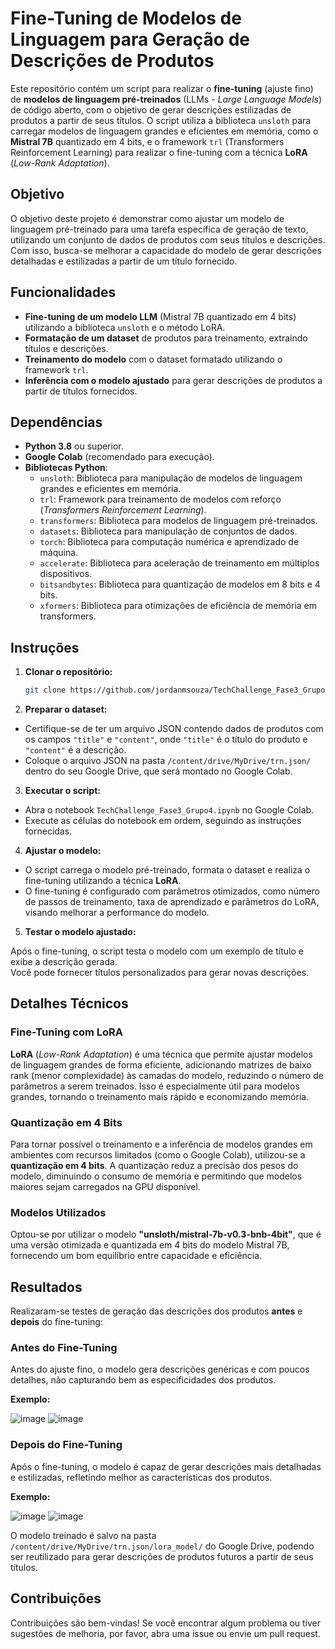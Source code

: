 # Fine-Tuning de Modelos de Linguagem para Geração de Descrições de Produtos

Este repositório contém um script para realizar o **fine-tuning** (ajuste fino) de **modelos de linguagem pré-treinados** (LLMs - *Large Language Models*) de código aberto, com o objetivo de gerar descrições estilizadas de produtos a partir de seus títulos. O script utiliza a biblioteca `unsloth` para carregar modelos de linguagem grandes e eficientes em memória, como o **Mistral 7B** quantizado em 4 bits, e o framework `trl` (Transformers Reinforcement Learning) para realizar o fine-tuning com a técnica **LoRA** (*Low-Rank Adaptation*).

## Objetivo

O objetivo deste projeto é demonstrar como ajustar um modelo de linguagem pré-treinado para uma tarefa específica de geração de texto, utilizando um conjunto de dados de produtos com seus títulos e descrições. Com isso, busca-se melhorar a capacidade do modelo de gerar descrições detalhadas e estilizadas a partir de um título fornecido.

## Funcionalidades

* **Fine-tuning de um modelo LLM** (Mistral 7B quantizado em 4 bits) utilizando a biblioteca `unsloth` e o método LoRA.
* **Formatação de um dataset** de produtos para treinamento, extraindo títulos e descrições.
* **Treinamento do modelo** com o dataset formatado utilizando o framework `trl`.
* **Inferência com o modelo ajustado** para gerar descrições de produtos a partir de títulos fornecidos.

## Dependências

* **Python 3.8** ou superior.
* **Google Colab** (recomendado para execução).
* **Bibliotecas Python**:
    * `unsloth`: Biblioteca para manipulação de modelos de linguagem grandes e eficientes em memória.
    * `trl`: Framework para treinamento de modelos com reforço (*Transformers Reinforcement Learning*).
    * `transformers`: Biblioteca para modelos de linguagem pré-treinados.
    * `datasets`: Biblioteca para manipulação de conjuntos de dados.
    * `torch`: Biblioteca para computação numérica e aprendizado de máquina.
    * `accelerate`: Biblioteca para aceleração de treinamento em múltiplos dispositivos.
    * `bitsandbytes`: Biblioteca para quantização de modelos em 8 bits e 4 bits.
    * `xformers`: Biblioteca para otimizações de eficiência de memória em transformers.

## Instruções

1. **Clonar o repositório:**

   ```bash
   git clone https://github.com/jordanmsouza/TechChallenge_Fase3_Grupo4.git
2. **Preparar o dataset:**

* Certifique-se de ter um arquivo JSON contendo dados de produtos com os campos `"title"` e `"content"`, onde `"title"` é o título do produto e `"content"` é a descrição.  
* Coloque o arquivo JSON na pasta `/content/drive/MyDrive/trn.json/` dentro do seu Google Drive, que será montado no Google Colab.

3. **Executar o script:**

* Abra o notebook `TechChallenge_Fase3_Grupo4.ipynb` no Google Colab.
* Execute as células do notebook em ordem, seguindo as instruções fornecidas.

4. **Ajustar o modelo:**

* O script carrega o modelo pré-treinado, formata o dataset e realiza o fine-tuning utilizando a técnica **LoRA**.  
* O fine-tuning é configurado com parâmetros otimizados, como número de passos de treinamento, taxa de aprendizado e parâmetros do LoRA, visando melhorar a performance do modelo.

5. **Testar o modelo ajustado:**

Após o fine-tuning, o script testa o modelo com um exemplo de título e exibe a descrição gerada.  
Você pode fornecer títulos personalizados para gerar novas descrições.

## Detalhes Técnicos

### Fine-Tuning com LoRA
**LoRA** (*Low-Rank Adaptation*) é uma técnica que permite ajustar modelos de linguagem grandes de forma eficiente, adicionando matrizes de baixo rank (menor complexidade) às camadas do modelo, reduzindo o número de parâmetros a serem treinados. Isso é especialmente útil para modelos grandes, tornando o treinamento mais rápido e economizando memória.

### Quantização em 4 Bits
Para tornar possível o treinamento e a inferência de modelos grandes em ambientes com recursos limitados (como o Google Colab), utilizou-se a **quantização em 4 bits**. A quantização reduz a precisão dos pesos do modelo, diminuindo o consumo de memória e permitindo que modelos maiores sejam carregados na GPU disponível.

### Modelos Utilizados
Optou-se por utilizar o modelo **"unsloth/mistral-7b-v0.3-bnb-4bit"**, que é uma versão otimizada e quantizada em 4 bits do modelo Mistral 7B, fornecendo um bom equilíbrio entre capacidade e eficiência.

## Resultados

Realizaram-se testes de geração das descrições dos produtos **antes** e **depois** do fine-tuning:

### Antes do Fine-Tuning
Antes do ajuste fino, o modelo gera descrições genéricas e com poucos detalhes, não capturando bem as especificidades dos produtos.

**Exemplo:**

![image](https://github.com/user-attachments/assets/de98cd3a-c1ac-4cca-b689-3118424386c3)
![image](https://github.com/user-attachments/assets/794dba0c-b88e-4379-a1d7-625e9b58f65e)


### Depois do Fine-Tuning
Após o fine-tuning, o modelo é capaz de gerar descrições mais detalhadas e estilizadas, refletindo melhor as características dos produtos.

**Exemplo:**

![image](https://github.com/user-attachments/assets/d085c2e7-728c-4c92-a721-f82f82f0cc01)
![image](https://github.com/user-attachments/assets/590e6507-f6ab-4aa2-9933-0cf342b756bd)


O modelo treinado é salvo na pasta `/content/drive/MyDrive/trn.json/lora_model/` do Google Drive, podendo ser reutilizado para gerar descrições de produtos futuros a partir de seus títulos.

## Contribuições
Contribuições são bem-vindas! Se você encontrar algum problema ou tiver sugestões de melhoria, por favor, abra uma issue ou envie um pull request.
